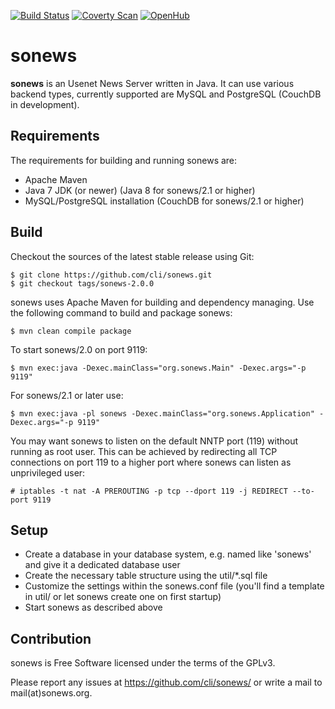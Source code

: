 [![Build Status](https://travis-ci.org/chrlns/sonews.svg?branch=master)](https://travis-ci.org/chrlns/sonews)
[![Coverty Scan](https://scan.coverity.com/projects/2030/badge.svg)](https://scan.coverity.com/projects/2030)
[![OpenHub](https://www.openhub.net/p/sonews/widgets/project_thin_badge.gif)](https://www.openhub.net/p/sonews/)

sonews
======

**sonews** is an Usenet News Server written in Java. It can use various 
backend types, currently supported are MySQL and PostgreSQL (CouchDB in development).

Requirements
------------

The requirements for building and running sonews are:

* Apache Maven
* Java 7 JDK (or newer) (Java 8 for sonews/2.1 or higher)
* MySQL/PostgreSQL installation (CouchDB for sonews/2.1 or higher)

Build
-----

Checkout the sources of the latest stable release using Git:

    $ git clone https://github.com/cli/sonews.git
    $ git checkout tags/sonews-2.0.0

sonews uses Apache Maven for building and dependency managing.
Use the following command to build and package sonews:

    $ mvn clean compile package


To start sonews/2.0 on port 9119:

    $ mvn exec:java -Dexec.mainClass="org.sonews.Main" -Dexec.args="-p 9119"

For sonews/2.1 or later use:

    $ mvn exec:java -pl sonews -Dexec.mainClass="org.sonews.Application" -Dexec.args="-p 9119"

You may want sonews to listen on the default NNTP port (119) without running as
root user. This can be achieved by redirecting all TCP connections on port 119
to a higher port where sonews can listen as unprivileged user:

 	# iptables -t nat -A PREROUTING -p tcp --dport 119 -j REDIRECT --to-port 9119

Setup
-----

* Create a database in your database system, e.g. named like 'sonews' and give it a
  dedicated database user
* Create the necessary table structure using the util/*.sql file
* Customize the settings within the sonews.conf file (you'll find a template in util/
  or let sonews create one on first startup)
* Start sonews as described above

Contribution
-------------

sonews is Free Software licensed under the terms of the GPLv3.

Please report any issues at https://github.com/cli/sonews/ or write a mail to
mail(at)sonews.org. 
